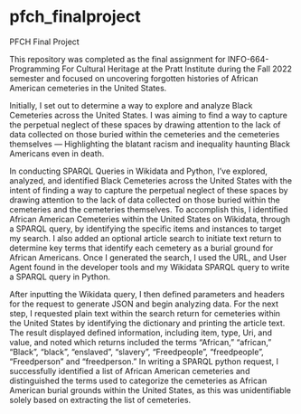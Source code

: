 # pfch_finalproject
PFCH Final Project

This repository was completed as the final assignment for INFO-664-Programming For Cultural Heritage at the Pratt Institute during the Fall 2022 semester and focused on uncovering forgotten histories of African American cemeteries in the United States.

Initially, I set out to determine a way to explore and analyze Black Cemeteries across the United States. I was aiming to find a way to capture the perpetual neglect of these spaces by drawing attention to the lack of data collected on those buried within the cemeteries and the cemeteries themselves — Highlighting the blatant racism and inequality haunting Black Americans even in death.

In conducting SPARQL Queries in Wikidata and Python, I’ve explored, analyzed, and identified Black Cemeteries across the United States with the intent of finding a way to capture the perpetual neglect of these spaces by drawing attention to the lack of data collected on those buried within the cemeteries and the cemeteries themselves. To accomplish this, I identified African American Cemeteries within the United States on Wikidata, through a SPARQL query, by identifying the specific items and instances to target my search. I also added an optional article search to initiate text return to determine key terms that identify each cemetery as a burial ground for African Americans. Once I generated the search, I used the URL, and User Agent found in the developer tools and my Wikidata SPARQL query to write a SPARQL query in Python. 

After inputting the Wikidata query, I then defined parameters and headers for the request to generate JSON and begin analyzing data. For the next step, I requested plain text within the search return for cemeteries within the United States by identifying the dictionary and printing the article text. The result displayed defined information, including item, type, Uri, and value, and noted which returns included the terms “African,” “african,” “Black”, “black”, “enslaved”, “slavery”, “Freedpeople”, “freedpeople”, “Freedperson” and “freedperson.” In writing a SPARQL python request, I successfully identified a list of African American cemeteries and distinguished the terms used to categorize the cemeteries as African American burial grounds within the United States, as this was unidentifiable solely based on extracting the list of cemeteries. 
